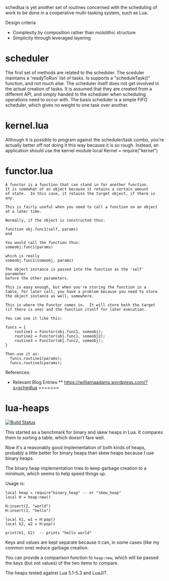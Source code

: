 schedlua is yet another set of routines concerned with the scheduling
of work to be done in a cooperative multi-tasking system, such as Lua.

Design criteria
- Complexity by composition rather than mololithic structure
- Simplicity through leveraged layering

scheduler
=========
The first set of methods are related to the scheduler.  The sceduler
maintains a 'readyToRun' list of tasks.  Is supports a "scheduleTask()"
function, and not much else.  The scheduler itself does not get involved
in the actual creation of tasks.  It is assumed that they are created
from a different API, and simply handed to the scheduler when scheduling
operations need to occur with.  The basis scheduler is a simple FIFO scheduler,
which gives no weight to one task over another.

kernel.lua
==========
Although it is possible to program against the scheduler/task combo, you're
actually better off not doing it this way because it is so rough.  Instead, an application should use the kernel module
local Kernel = require("kernel")


functor.lua
===========

	A functor is a function that can stand in for another function.
	It is somewhat of an object because it retains a certain amount
	of state.  In this case, it retains the target object, if there is
	any.

	This is fairly useful when you need to call a function on an object
	at a later time.

	Normally, if the object is constructed thus:

	function obj.func1(self, params)
	end

	You would call the function thus:
	someobj:func1(params)

	which is really
	someobj.func1(someobj, params)

	The object instance is passed into the function as the 'self' parameter
	before the other parameters.

	This is easy enough, but when you're storing the function in a
	table, for later call, you have a problem because you need to store
	the object instance as well, somewhere.

	This is where the Functor comes in.  It will store both the target
	(if there is one) and the function itself for later execution.

	You can use it like this:

	funcs = {
		routine1 = Functor(obj.func1, someobj);
		routine2 = Functor(obj.func1, someobj2);
		routine3 = Functor(obj.func2, someobj);
	}

	Then use it as:
	  funcs.routine1(params);
	  funcs.routine3(params);



References:
* Relevant Blog Entries
** https://williamaadams.wordpress.com/?s=schedlua
=======
# lua-heaps

[![Build Status](https://travis-ci.org/geoffleyland/lua-heaps.svg?branch=master)](https://travis-ci.org/geoffleyland/lua-heaps)

This started as a benchmark for binary and skew heaps in Lua.  It compares them
to sorting a table, which doesn't fare well.

Now it's a reasonably good implementation of both kinds of heaps,
probably a little better for binary heaps than skew heaps because I use binary heaps.

The binary heap implementation tries to keep garbage creation to a minimum,
which seems to help speed things up.

Usage is:

    local heap = require"binary_heap" -- or "skew_heap"
    local H = heap:new()

    H:insert(2, "world")
    H:insert(1, "hello")

    local k1, w1 = H:pop()
    local k2, w2 = H:pop()

    print(k1, k2)  -- prints "hello world"

Keys and values are kept separate because it can, in some cases (like my common one)
reduce garbage creation.

You can provide a comparison function to `heap:new`, which will be passed the keys
(but not values) of the two items to compare.


The heaps tested against Lua 5.1-5.3 and LuaJIT.